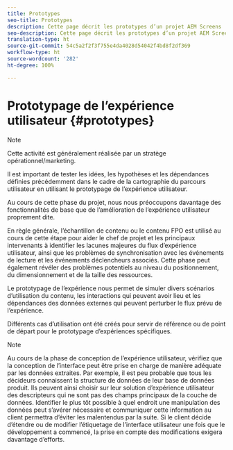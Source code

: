 ```yaml
---
title: Prototypes
seo-title: Prototypes
description: Cette page décrit les prototypes d’un projet AEM Screens
seo-description: Cette page décrit les prototypes d’un projet AEM Screens
translation-type: ht
source-git-commit: 54c5a2f2f3f755e4da4028d54042f4bd8f2df369
workflow-type: ht
source-wordcount: '282'
ht-degree: 100%

---
```



# Prototypage de l’expérience utilisateur {#prototypes}

>[!NOTE]
>
>Cette activité est généralement réalisée par un stratège opérationnel/marketing.

Il est important de tester les idées, les hypothèses et les dépendances définies précédemment dans le cadre de la cartographie du parcours utilisateur en utilisant le prototypage de l’expérience utilisateur.

Au cours de cette phase du projet, nous nous préoccupons davantage des fonctionnalités de base que de l’amélioration de l’expérience utilisateur proprement dite.

En règle générale, l’échantillon de contenu ou le contenu FPO est utilisé au cours de cette étape pour aider le chef de projet et les principaux intervenants à identifier les lacunes majeures du flux d’expérience utilisateur, ainsi que les problèmes de synchronisation avec les événements de lecture et les événements déclencheurs associés.
Cette phase peut également révéler des problèmes potentiels au niveau du positionnement, du dimensionnement et de la taille des ressources.

Le prototypage de l’expérience nous permet de simuler divers scénarios d’utilisation du contenu, les interactions qui peuvent avoir lieu et les dépendances des données externes qui peuvent perturber le flux prévu de l’expérience.

Différents cas d’utilisation ont été créés pour servir de référence ou de point de départ pour le prototypage d’expériences spécifiques.


>[!NOTE]
> Au cours de la phase de conception de l’expérience utilisateur, vérifiez que la conception de l’interface peut être prise en charge de manière adéquate par les données extraites.
> Par exemple, il est peu probable que tous les décideurs connaissent la structure de données de leur base de données produit. Ils peuvent ainsi choisir sur leur solution d’expérience utilisateur des descripteurs qui ne sont pas des champs principaux de la couche de données. Identifier le plus tôt possible à quel endroit une manipulation des données peut s’avérer nécessaire et communiquer cette information au client permettra d’éviter les malentendus par la suite. Si le client décide d’étendre ou de modifier l’étiquetage de l’interface utilisateur une fois que le développement a commencé, la prise en compte des modifications exigera davantage d’efforts.
